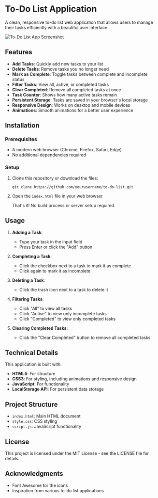 # To-Do List Application

A clean, responsive to-do list web application that allows users to manage their tasks efficiently with a beautiful user interface.

![To-Do List App Screenshot](screenshot.png)

## Features

- **Add Tasks**: Quickly add new tasks to your list
- **Delete Tasks**: Remove tasks you no longer need
- **Mark as Complete**: Toggle tasks between complete and incomplete status
- **Filter Tasks**: View all, active, or completed tasks
- **Clear Completed**: Remove all completed tasks at once
- **Task Counter**: Shows how many active tasks remain
- **Persistent Storage**: Tasks are saved in your browser's local storage
- **Responsive Design**: Works on desktop and mobile devices
- **Animations**: Smooth animations for a better user experience

## Installation

### Prerequisites

- A modern web browser (Chrome, Firefox, Safari, Edge)
- No additional dependencies required

### Setup

1. Clone this repository or download the files:
   ```
   git clone https://github.com/yourusername/to-do-list.git
   ```

2. Open the `index.html` file in your web browser

   That's it! No build process or server setup required.

## Usage

1. **Adding a Task**:
   - Type your task in the input field
   - Press Enter or click the "Add" button

2. **Completing a Task**:
   - Click the checkbox next to a task to mark it as complete
   - Click again to mark it as incomplete

3. **Deleting a Task**:
   - Click the trash icon next to a task to delete it

4. **Filtering Tasks**:
   - Click "All" to view all tasks
   - Click "Active" to view only incomplete tasks
   - Click "Completed" to view only completed tasks

5. **Clearing Completed Tasks**:
   - Click the "Clear Completed" button to remove all completed tasks

## Technical Details

This application is built with:

- **HTML5**: For structure
- **CSS3**: For styling, including animations and responsive design
- **JavaScript**: For functionality
- **LocalStorage API**: For persistent data storage

## Project Structure

- `index.html`: Main HTML document
- `style.css`: CSS styling
- `script.js`: JavaScript functionality

## License

This project is licensed under the MIT License - see the LICENSE file for details.

## Acknowledgments

- Font Awesome for the icons
- Inspiration from various to-do list applications
